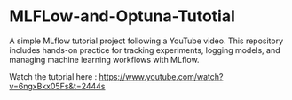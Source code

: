 # MLFLow-and-Optuna-Tutotial

A simple MLflow tutorial project following a YouTube video.
This repository includes hands-on practice for tracking experiments, logging models, and managing machine learning workflows with MLflow.

Watch the tutorial here : https://www.youtube.com/watch?v=6ngxBkx05Fs&t=2444s

